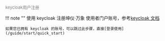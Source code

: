 <font size=2 color=#808080>keycloak用户注册</font>

!!! note ""
    使用 keycloak 注册坤仪·万象 使用者门户账号，参考[keycloak 文档](https://keycloak.org.cn/documentation.html)
    
    如果您已拥有 keycloak 的账号，可以跳过此步骤，直接[登录使用](/guide/start/quick_start)
